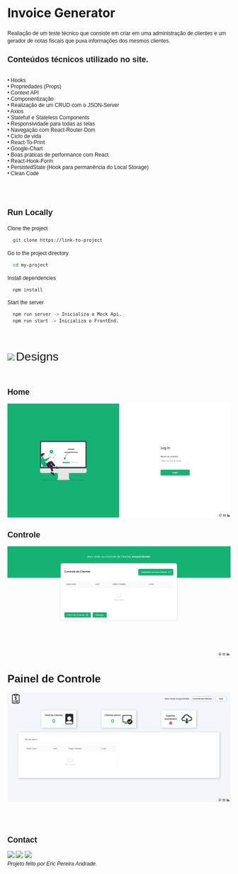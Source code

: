<link rel="preconnect" href="https://fonts.googleapis.com">
<link rel="preconnect" href="https://fonts.gstatic.com" crossorigin>
<link href="https://fonts.googleapis.com/css2?family=Poppins:wght@700&display=swap" rel="stylesheet">

# Invoice Generator

<span style="font-family: 'Poppins', sans-serif;font-size:9pt">
Realiação de um teste técnico que consiste em criar em uma administração de clientes e um gerador de notas fiscais que puxa informações dos mesmos clientes.

<br />

## Conteúdos técnicos utilizado no site.

<br />• Hooks
<br />• Propriedades (Props)
<br />• Context API
<br />• Componentização
<br />• Realização de um CRUD com o JSON-Server
<br />• Axios
<br />• Statefull e Stateless Components
<br />• Responsividade para todas as telas
<br />• Navegação com React-Router-Dom
<br />• Ciclo de vida
<br />• React-To-Print
<br />• Google-Chart
<br />• Boas práticas de performance com React
<br />• React-Hook-Form
<br />• PersistedState (Hook para permanência do Local Storage)
<br />• Clean Code
</span>

<br/>
<br/>

## Run Locally

<span style="font-family: 'Poppins', sans-serif;font-size:9pt">
Clone the project
</span>

```bash
  git clone https://link-to-project
```

<span style="font-family: 'Poppins', sans-serif;font-size:9pt">
Go to the project directory
</span>

```bash
  cd my-project
```

<span style="font-family: 'Poppins', sans-serif;font-size:9pt">
Install dependencies
</span>

```bash
  npm install
```

<span style="font-family: 'Poppins', sans-serif;font-size:9pt">
Start the server
</span>

```bash
  npm run server -> Inicializa a Mock Api.
  npm run start -> Inicializa o FrontEnd.
```

<br />
<br />

<img src="https://camo.githubusercontent.com/3fa18cce0455bff030d54f283e560749b45f7bf4f2751857db81ff1bc3cb2bce/68747470733a2f2f696d672e69636f6e73382e636f6d2f6475736b2f36342f3030303030302f6b726974612e706e67"/> <span style="font-family: 'Poppins', sans-serif;font-size:20pt"> Designs<span>

<br />

## Home

![Home](public/Designs/Home.jpeg)

## Controle

![Admin](public/Designs/Admin.jpeg)

# Painel de Controle

![Dashboard](public/Designs/Dashboard.jpeg)

<br/>
<br/>

## Contact

<div> 
  <a href = "mailto:ericpandrade085@gmail.com"><img src="https://img.shields.io/badge/-Gmail-%23333?style=for-the-badge&logo=gmail&logoColor=red" target="_blank"></a>
  <a href="https://www.linkedin.com/in/eric-andrade-872a01210/" target="_blank"><img src="https://img.shields.io/badge/-LinkedIn-%230077B5?style=for-the-badge&logo=linkedin&logoColor=white" target="_blank"></a> 
  <a href="https://api.whatsapp.com/send?phone=+5585989828188&text=Olá! Gostaria de entrar em contato." target="_blank"><img src="https://img.shields.io/badge/WhatsApp-25D366?style=for-the-badge&logo=whatsapp&logoColor=white" target="_blank"></a>
</div>

<span style="font-family: 'Poppins', sans-serif;font-size:9pt; font-style:italic">
Projeto feito por Eric Pereira Andrade.
</span>
